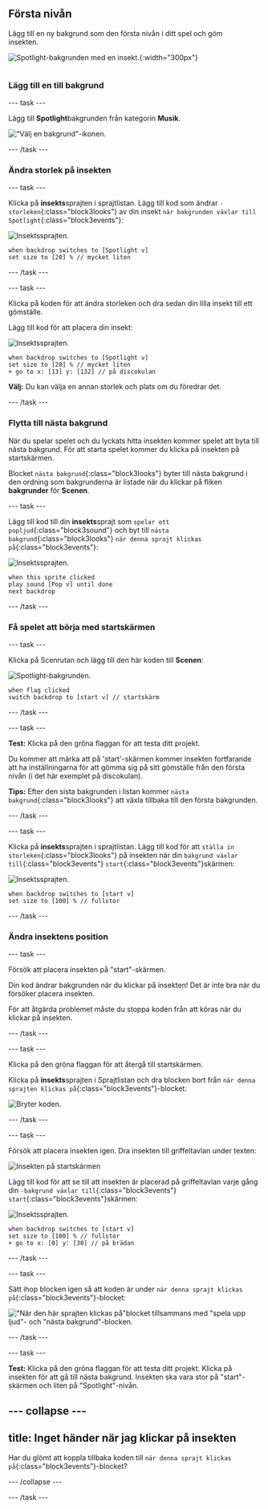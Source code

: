 ## Första nivån

<div style="display: flex; flex-wrap: wrap">
<div style="flex-basis: 200px; flex-grow: 1; margin-right: 15px;">
Lägg till en ny bakgrund som den första nivån i ditt spel och göm insekten.
</div>
<div>

![Spotlight-bakgrunden med en insekt.](images/first-level.png){:width="300px"}

</div>
</div>

### Lägg till en till bakgrund

--- task ---

Lägg till **Spotlight**bakgrunden från kategorin **Musik**.

!["Välj en bakgrund"-ikonen.](images/backdrop-button.png)

--- /task ---

### Ändra storlek på insekten

--- task ---

Klicka på **insekts**sprajten i sprajtlistan. Lägg till kod som ändrar `-storleken`{:class="block3looks"} av din insekt `när bakgrunden växlar till Spotlight`{:class="block3events"}:

![Insektssprajten.](images/bug-sprite.png)

```blocks3
when backdrop switches to [Spotlight v]
set size to [20] % // mycket liten
```

--- /task ---

--- task ---

Klicka på koden för att ändra storleken och dra sedan din lilla insekt till ett gömställe.

Lägg till kod för att placera din insekt:

![Insektssprajten.](images/bug-sprite.png)

```blocks3
when backdrop switches to [Spotlight v]
set size to [20] % // mycket liten
+ go to x: [13] y: [132] // på discokulan
```

**Välj:** Du kan välja en annan storlek och plats om du föredrar det.

--- /task ---

### Flytta till nästa bakgrund

När du spelar spelet och du lyckats hitta insekten kommer spelet att byta till nästa bakgrund. För att starta spelet kommer du klicka på insekten på startskärmen.

Blocket `nästa bakgrund`{:class="block3looks"} byter till nästa bakgrund i den ordning som bakgrunderna är listade när du klickar på fliken **bakgrunder** för **Scenen**.

--- task ---

Lägg till kod till din **insekts**sprajt som `spelar ett popljud`{:class="block3sound"} och byt till `nästa bakgrund`{:class="block3looks"} `när denna sprajt klickas på`{:class="block3events"}:

![Insektssprajten.](images/bug-sprite.png)

```blocks3
when this sprite clicked
play sound [Pop v] until done
next backdrop
```

--- /task ---

### Få spelet att börja med startskärmen

--- task ---

Klicka på Scenrutan och lägg till den här koden till **Scenen**:

![Spotlight-bakgrunden.](images/stage-image.png)

```blocks3
when flag clicked
switch backdrop to [start v] // startskärm
```

--- /task ---

--- task ---

**Test:** Klicka på den gröna flaggan för att testa ditt projekt.

Du kommer att märka att på 'start'-skärmen kommer insekten fortfarande att ha inställningarna för att gömma sig på sitt gömställe från den första nivån (i det här exemplet på discokulan).

**Tips:** Efter den sista bakgrunden i listan kommer `nästa bakgrund`{:class="block3looks"} att växla tillbaka till den första bakgrunden.

--- /task ---

--- task ---

Klicka på **insekts**sprajten i sprajtlistan. Lägg till kod för att `ställa in storleken`{:class="block3looks"} på insekten när din `bakgrund växlar till`{:class="block3events"} `start`{:class="block3events"}skärmen:

![Insektssprajten.](images/bug-sprite.png)

```blocks3
when backdrop switches to [start v]
set size to [100] % // fullstor
```

--- /task ---

### Ändra insektens position

--- task ---

Försök att placera insekten på "start"-skärmen.

Din kod ändrar bakgrunden när du klickar på insekten! Det är inte bra när du försöker placera insekten.

För att åtgärda problemet måste du stoppa koden från att köras när du klickar på insekten.

--- /task ---

--- task ---

Klicka på den gröna flaggan för att återgå till startskärmen.

Klicka på **insekts**sprajten i Sprajtlistan och dra blocken bort från `när denna sprajten klickas på`{:class="block3events"}-blocket:

![Bryter koden.](images/breaking-script.png)

--- /task ---

--- task ---

Försök att placera insekten igen. Dra insekten till griffeltavlan under texten:

![Insekten på startskärmen](images/bug-chalkboard.png)

Lägg till kod för att se till att insekten är placerad på griffeltavlan varje gång din `-bakgrund växlar till`{:class="block3events"} `start`{:class="block3events"}skärmen:

![Insektssprajten.](images/bug-sprite.png)

```blocks3
when backdrop switches to [start v]
set size to [100] % // fullstor
+ go to x: [0] y: [30] // på brädan
```

--- /task ---

--- task ---

Sätt ihop blocken igen så att koden är under `när denna sprajt klickas på`{:class="block3events"}-blocket:

!["När den här sprajten klickas på"blocket tillsammans med "spela upp ljud"- och "nästa bakgrund"-blocken.](images/fixed-script.png)

--- /task ---

--- task ---

**Test:** Klicka på den gröna flaggan för att testa ditt projekt. Klicka på insekten för att gå till nästa bakgrund. Insekten ska vara stor på "start"-skärmen och liten på "Spotlight"-nivån.

--- collapse ---
---
title: Inget händer när jag klickar på insekten
---

Har du glömt att koppla tillbaka koden till `när denna sprajt klickas på`{:class="block3events"}-blocket?

--- /collapse ---

--- /task ---